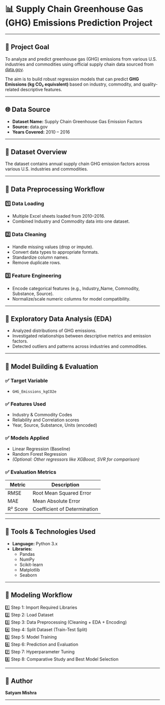 # 📊 Supply Chain Greenhouse Gas (GHG) Emissions Prediction Project

---

## 🎯 Project Goal

To analyze and predict greenhouse gas (GHG) emissions from various U.S. industries and commodities using official supply chain data sourced from [data.gov](https://www.data.gov/).

The aim is to build robust regression models that can predict **GHG Emissions (kg CO₂ equivalent)** based on industry, commodity, and quality-related descriptive features.

---

## 🌐 Data Source

- **Dataset Name:** Supply Chain Greenhouse Gas Emission Factors  
- **Source:** data.gov  
- **Years Covered:** 2010 – 2016

---

## 📂 Dataset Overview

The dataset contains annual supply chain GHG emission factors across various U.S. industries and commodities.

---

## 🧹 Data Preprocessing Workflow

### 1️⃣ Data Loading

- Multiple Excel sheets loaded from 2010–2016.
- Combined Industry and Commodity data into one dataset.

### 2️⃣ Data Cleaning

- Handle missing values (drop or impute).
- Convert data types to appropriate formats.
- Standardize column names.
- Remove duplicate rows.

### 3️⃣ Feature Engineering

- Encode categorical features (e.g., Industry_Name, Commodity, Substance, Source).
- Normalize/scale numeric columns for model compatibility.

---

## 🔎 Exploratory Data Analysis (EDA)

- Analyzed distributions of GHG emissions.
- Investigated relationships between descriptive metrics and emission factors.
- Detected outliers and patterns across industries and commodities.

---

## 🤖 Model Building & Evaluation

### ✅ Target Variable

- `GHG_Emissions_kgCO2e`

### ✅ Features Used

- Industry & Commodity Codes
- Reliability and Correlation scores
- Year, Source, Substance, Units (encoded)

### ✅ Models Applied

- Linear Regression (Baseline)
- Random Forest Regression
- *(Optional: Other regressors like XGBoost, SVR for comparison)*

### ✅ Evaluation Metrics

| Metric | Description |
|--------|-------------|
| RMSE   | Root Mean Squared Error |
| MAE    | Mean Absolute Error |
| R² Score | Coefficient of Determination |

---

## 🔧 Tools & Technologies Used

- **Language:** Python 3.x
- **Libraries:**
  - Pandas
  - NumPy
  - Scikit-learn
  - Matplotlib
  - Seaborn

---

## 🔬 Modeling Workflow

1️⃣ Step 1: Import Required Libraries  
2️⃣ Step 2: Load Dataset  
3️⃣ Step 3: Data Preprocessing (Cleaning + EDA + Encoding)  
4️⃣ Step 4: Split Dataset (Train-Test Split)  
5️⃣ Step 5: Model Training  
6️⃣ Step 6: Prediction and Evaluation  
7️⃣ Step 7: Hyperparameter Tuning  
8️⃣ Step 8: Comparative Study and Best Model Selection

---

## 📌 Author

**Satyam Mishra**

---

